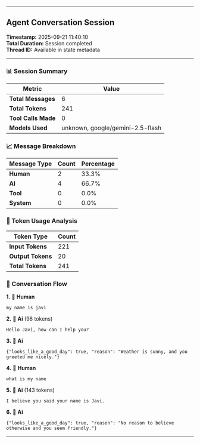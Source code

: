 
---

## Agent Conversation Session
**Timestamp:** 2025-09-21 11:40:10  
**Total Duration:** Session completed  
**Thread ID:** Available in state metadata  

---

### 📊 Session Summary

| Metric | Value |
|--------|-------|
| **Total Messages** | 6 |
| **Total Tokens** | 241 |
| **Tool Calls Made** | 0 |
| **Models Used** | unknown, google/gemini-2.5-flash |

### 📈 Message Breakdown

| Message Type | Count | Percentage |
|-------------|-------|------------|
| **Human** | 2 | 33.3% |
| **AI** | 4 | 66.7% |
| **Tool** | 0 | 0.0% |
| **System** | 0 | 0.0% |

### 🔄 Token Usage Analysis

| Token Type | Count |
|------------|-------|
| **Input Tokens** | 221 |
| **Output Tokens** | 20 |
| **Total Tokens** | 241 |

### 💬 Conversation Flow

**1.** 👤 **Human**
   ```
   my name is javi
   ```

**2.** 🤖 **Ai** (98 tokens)
   ```
   Hello Javi, how can I help you?

   ```

**3.** 🤖 **Ai**
   ```
   {"looks_like_a_good_day": true, "reason": "Weather is sunny, and you greeted me nicely."}
   ```

**4.** 👤 **Human**
   ```
   what is my name
   ```

**5.** 🤖 **Ai** (143 tokens)
   ```
   I believe you said your name is Javi.

   ```

**6.** 🤖 **Ai**
   ```
   {"looks_like_a_good_day": true, "reason": "No reason to believe otherwise and you seem friendly."}
   ```

---

